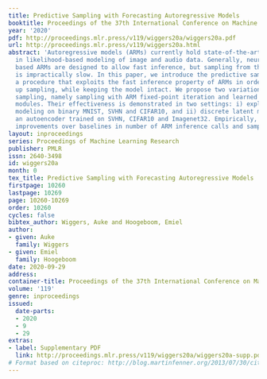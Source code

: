```yaml
---
title: Predictive Sampling with Forecasting Autoregressive Models
booktitle: Proceedings of the 37th International Conference on Machine Learning
year: '2020'
pdf: http://proceedings.mlr.press/v119/wiggers20a/wiggers20a.pdf
url: http://proceedings.mlr.press/v119/wiggers20a.html
abstract: 'Autoregressive models (ARMs) currently hold state-of-the-art performance
  in likelihood-based modeling of image and audio data. Generally, neural network
  based ARMs are designed to allow fast inference, but sampling from these models
  is impractically slow. In this paper, we introduce the predictive sampling algorithm:
  a procedure that exploits the fast inference property of ARMs in order to speed
  up sampling, while keeping the model intact. We propose two variations of predictive
  sampling, namely sampling with ARM fixed-point iteration and learned forecasting
  modules. Their effectiveness is demonstrated in two settings: i) explicit likelihood
  modeling on binary MNIST, SVHN and CIFAR10, and ii) discrete latent modeling in
  an autoencoder trained on SVHN, CIFAR10 and Imagenet32. Empirically, we show considerable
  improvements over baselines in number of ARM inference calls and sampling speed.'
layout: inproceedings
series: Proceedings of Machine Learning Research
publisher: PMLR
issn: 2640-3498
id: wiggers20a
month: 0
tex_title: Predictive Sampling with Forecasting Autoregressive Models
firstpage: 10260
lastpage: 10269
page: 10260-10269
order: 10260
cycles: false
bibtex_author: Wiggers, Auke and Hoogeboom, Emiel
author:
- given: Auke
  family: Wiggers
- given: Emiel
  family: Hoogeboom
date: 2020-09-29
address: 
container-title: Proceedings of the 37th International Conference on Machine Learning
volume: '119'
genre: inproceedings
issued:
  date-parts:
  - 2020
  - 9
  - 29
extras:
- label: Supplementary PDF
  link: http://proceedings.mlr.press/v119/wiggers20a/wiggers20a-supp.pdf
# Format based on citeproc: http://blog.martinfenner.org/2013/07/30/citeproc-yaml-for-bibliographies/
---
```

